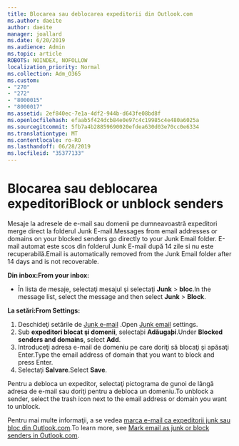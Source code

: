 ```yaml
---
title: Blocarea sau deblocarea expeditorii din Outlook.com
ms.author: daeite
author: daeite
manager: joallard
ms.date: 6/20/2019
ms.audience: Admin
ms.topic: article
ROBOTS: NOINDEX, NOFOLLOW
localization_priority: Normal
ms.collection: Adm_O365
ms.custom:
- "270"
- "272"
- "8000015"
- "8000017"
ms.assetid: 2ef840ec-7e1a-4df2-944b-d643fe08bd8f
ms.openlocfilehash: efaab5f424dcb84e0e97c4c19985c4e480a6025a
ms.sourcegitcommit: 5fb7a4b28859690020efdea630d03e70cc0e6334
ms.translationtype: MT
ms.contentlocale: ro-RO
ms.lasthandoff: 06/28/2019
ms.locfileid: "35377133"
---
```

# <a name="block-or-unblock-senders"></a><span data-ttu-id="445e1-102">Blocarea sau deblocarea expeditori</span><span class="sxs-lookup"><span data-stu-id="445e1-102">Block or unblock senders</span></span>

<span data-ttu-id="445e1-103">Mesaje la adresele de e-mail sau domenii pe dumneavoastră expeditori merge direct la folderul Junk E-mail.</span><span class="sxs-lookup"><span data-stu-id="445e1-103">Messages from email addresses or domains on your blocked senders go directly to your Junk Email folder.</span></span> <span data-ttu-id="445e1-104">E-mail automat este scos din folderul Junk E-mail după 14 zile si nu este recuperabilă.</span><span class="sxs-lookup"><span data-stu-id="445e1-104">Email is automatically removed from the Junk Email folder after 14 days and is not recoverable.</span></span>

<span data-ttu-id="445e1-105">**Din inbox:**</span><span class="sxs-lookup"><span data-stu-id="445e1-105">**From your inbox:**</span></span>

- <span data-ttu-id="445e1-106">În lista de mesaje, selectaţi mesajul şi selectaţi **Junk** > **bloc**.</span><span class="sxs-lookup"><span data-stu-id="445e1-106">In the message list, select the message and then select **Junk** > **Block**.</span></span>

<span data-ttu-id="445e1-107">**La setări:**</span><span class="sxs-lookup"><span data-stu-id="445e1-107">**From Settings:**</span></span>

1. <span data-ttu-id="445e1-108">Deschideţi setările de [Junk e-mail](https://outlook.live.com/mail/options/mail/junkEmail) .</span><span class="sxs-lookup"><span data-stu-id="445e1-108">Open [Junk email](https://outlook.live.com/mail/options/mail/junkEmail) settings.</span></span>
2. <span data-ttu-id="445e1-109">Sub **expeditori blocat şi domenii**, selectaþi **Adãugaþi**.</span><span class="sxs-lookup"><span data-stu-id="445e1-109">Under **Blocked senders and domains**, select **Add**.</span></span>
3. <span data-ttu-id="445e1-110">Introduceţi adresa e-mail de domeniu pe care doriţi să blocaţi şi apăsaţi Enter.</span><span class="sxs-lookup"><span data-stu-id="445e1-110">Type the email address of domain that you want to block and press Enter.</span></span>
4. <span data-ttu-id="445e1-111">Selectaţi **Salvare**.</span><span class="sxs-lookup"><span data-stu-id="445e1-111">Select **Save**.</span></span>

<span data-ttu-id="445e1-112">Pentru a debloca un expeditor, selectaţi pictograma de gunoi de lângă adresa de e-mail sau doriţi pentru a debloca un domeniu.</span><span class="sxs-lookup"><span data-stu-id="445e1-112">To unblock a sender, select the trash icon next to the email address or domain you want to unblock.</span></span>

<span data-ttu-id="445e1-113">Pentru mai multe informaţii, a se vedea [marca e-mail ca expeditorii junk sau bloc din Outlook.com](https://support.office.com/article/a3ece97b-82f8-4a5e-9ac3-e92fa6427ae4?wt.mc_id=Office_Outlook_com_Alchemy).</span><span class="sxs-lookup"><span data-stu-id="445e1-113">To learn more, see [Mark email as junk or block senders in Outlook.com](https://support.office.com/article/a3ece97b-82f8-4a5e-9ac3-e92fa6427ae4?wt.mc_id=Office_Outlook_com_Alchemy).</span></span>